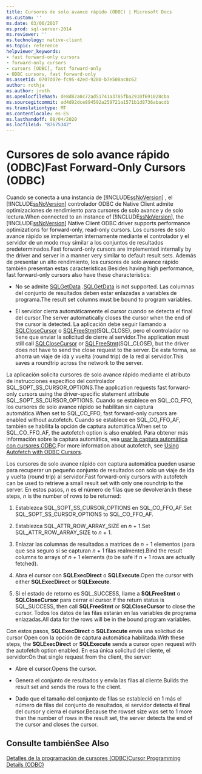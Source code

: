 ```yaml
---
title: Cursores de solo avance rápido (ODBC) | Microsoft Docs
ms.custom: ''
ms.date: 03/06/2017
ms.prod: sql-server-2014
ms.reviewer: ''
ms.technology: native-client
ms.topic: reference
helpviewer_keywords:
- fast forward-only cursors
- forward-only cursors
- cursors [ODBC], fast forward-only
- ODBC cursors, fast forward-only
ms.assetid: 0707d07e-fc95-42ed-9280-b7e508ac8c62
author: rothja
ms.author: jroth
ms.openlocfilehash: de8d82a0c72ad51741a3785fba2910f691028cba
ms.sourcegitcommit: ad4d92dce894592a259721a1571b1d8736abacdb
ms.translationtype: MT
ms.contentlocale: es-ES
ms.lasthandoff: 08/04/2020
ms.locfileid: "87675342"
---
```

# <a name="fast-forward-only-cursors-odbc"></a><span data-ttu-id="49405-102">Cursores de solo avance rápido (ODBC)</span><span class="sxs-lookup"><span data-stu-id="49405-102">Fast Forward-Only Cursors (ODBC)</span></span>
  <span data-ttu-id="49405-103">Cuando se conecta a una instancia de [!INCLUDE[ssNoVersion](../../../includes/ssnoversion-md.md)] , el [!INCLUDE[ssNoVersion](../../../includes/ssnoversion-md.md)] controlador ODBC de Native Client admite optimizaciones de rendimiento para cursores de solo avance y de solo lectura.</span><span class="sxs-lookup"><span data-stu-id="49405-103">When connected to an instance of [!INCLUDE[ssNoVersion](../../../includes/ssnoversion-md.md)], the [!INCLUDE[ssNoVersion](../../../includes/ssnoversion-md.md)] Native Client ODBC driver supports performance optimizations for forward-only, read-only cursors.</span></span> <span data-ttu-id="49405-104">Los cursores de solo avance rápido se implementan internamente mediante el controlador y el servidor de un modo muy similar a los conjuntos de resultados predeterminados.</span><span class="sxs-lookup"><span data-stu-id="49405-104">Fast forward-only cursors are implemented internally by the driver and server in a manner very similar to default result sets.</span></span> <span data-ttu-id="49405-105">Además de presentar un alto rendimiento, los cursores de solo avance rápido también presentan estas características:</span><span class="sxs-lookup"><span data-stu-id="49405-105">Besides having high performance, fast forward-only cursors also have these characteristics:</span></span>  
  
-   <span data-ttu-id="49405-106">No se admite [SQLGetData](../../native-client-odbc-api/sqlgetdata.md) .</span><span class="sxs-lookup"><span data-stu-id="49405-106">[SQLGetData](../../native-client-odbc-api/sqlgetdata.md) is not supported.</span></span> <span data-ttu-id="49405-107">Las columnas del conjunto de resultados deben estar enlazadas a variables de programa.</span><span class="sxs-lookup"><span data-stu-id="49405-107">The result set columns must be bound to program variables.</span></span>  
  
-   <span data-ttu-id="49405-108">El servidor cierra automáticamente el cursor cuando se detecta el final del cursor.</span><span class="sxs-lookup"><span data-stu-id="49405-108">The server automatically closes the cursor when the end of the cursor is detected.</span></span> <span data-ttu-id="49405-109">La aplicación debe seguir llamando a [SQLCloseCursor](../../native-client-odbc-api/sqlclosecursor.md) o [SQLFreeStmt](../../native-client-odbc-api/sqlfreestmt.md)(SQL_CLOSE), pero el controlador no tiene que enviar la solicitud de cierre al servidor.</span><span class="sxs-lookup"><span data-stu-id="49405-109">The application must still call [SQLCloseCursor](../../native-client-odbc-api/sqlclosecursor.md) or [SQLFreeStmt](../../native-client-odbc-api/sqlfreestmt.md)(SQL_CLOSE), but the driver does not have to send the close request to the server.</span></span> <span data-ttu-id="49405-110">De esta forma, se ahorra un viaje de ida y vuelta (round trip) de la red al servidor.</span><span class="sxs-lookup"><span data-stu-id="49405-110">This saves a roundtrip across the network to the server.</span></span>  
  
 <span data-ttu-id="49405-111">La aplicación solicita cursores de solo avance rápido mediante el atributo de instrucciones específico del controlador SQL_SOPT_SS_CURSOR_OPTIONS.</span><span class="sxs-lookup"><span data-stu-id="49405-111">The application requests fast forward-only cursors using the driver-specific statement attribute SQL_SOPT_SS_CURSOR_OPTIONS.</span></span> <span data-ttu-id="49405-112">Cuando se establece en SQL_CO_FFO, los cursores de solo avance rápido se habilitan sin captura automática.</span><span class="sxs-lookup"><span data-stu-id="49405-112">When set to SQL_CO_FFO, fast forward-only cursors are enabled without autofetch.</span></span> <span data-ttu-id="49405-113">Cuando se establece en SQL_CO_FFO_AF, también se habilita la opción de captura automática.</span><span class="sxs-lookup"><span data-stu-id="49405-113">When set to SQL_CO_FFO_AF, the autofetch option is also enabled.</span></span> <span data-ttu-id="49405-114">Para obtener más información sobre la captura automática, vea [usar la captura automática con cursores ODBC](using-autofetch-with-odbc-cursors.md).</span><span class="sxs-lookup"><span data-stu-id="49405-114">For more information about autofetch, see [Using Autofetch with ODBC Cursors](using-autofetch-with-odbc-cursors.md).</span></span>  
  
 <span data-ttu-id="49405-115">Los cursores de solo avance rápido con captura automática pueden usarse para recuperar un pequeño conjunto de resultados con solo un viaje de ida y vuelta (round trip) al servidor.</span><span class="sxs-lookup"><span data-stu-id="49405-115">Fast forward-only cursors with autofetch can be used to retrieve a small result set with only one roundtrip to the server.</span></span> <span data-ttu-id="49405-116">En estos pasos, *n* es el número de filas que se devolverán:</span><span class="sxs-lookup"><span data-stu-id="49405-116">In these steps, *n* is the number of rows to be returned:</span></span>  
  
1.  <span data-ttu-id="49405-117">Establezca SQL_SOPT_SS_CURSOR_OPTIONS en SQL_CO_FFO_AF.</span><span class="sxs-lookup"><span data-stu-id="49405-117">Set SQL_SOPT_SS_CURSOR_OPTIONS to SQL_CO_FFO_AF.</span></span>  
  
2.  <span data-ttu-id="49405-118">Establezca SQL_ATTR_ROW_ARRAY_SIZE en *n* + 1.</span><span class="sxs-lookup"><span data-stu-id="49405-118">Set SQL_ATTR_ROW_ARRAY_SIZE to *n* + 1.</span></span>  
  
3.  <span data-ttu-id="49405-119">Enlazar las columnas de resultados a matrices de *n* + 1 elementos (para que sea seguro si se capturan *n* + 1 filas realmente).</span><span class="sxs-lookup"><span data-stu-id="49405-119">Bind the result columns to arrays of *n* + 1 elements (to be safe if *n* + 1 rows are actually fetched).</span></span>  
  
4.  <span data-ttu-id="49405-120">Abra el cursor con **SQLExecDirect** o **SQLExecute**.</span><span class="sxs-lookup"><span data-stu-id="49405-120">Open the cursor with either **SQLExecDirect** or **SQLExecute**.</span></span>  
  
5.  <span data-ttu-id="49405-121">Si el estado de retorno es SQL_SUCCESS, llame a **SQLFreeStmt** o **SQLCloseCursor** para cerrar el cursor.</span><span class="sxs-lookup"><span data-stu-id="49405-121">If the return status is SQL_SUCCESS, then call **SQLFreeStmt** or **SQLCloseCursor** to close the cursor.</span></span> <span data-ttu-id="49405-122">Todos los datos de las filas estarán en las variables de programa enlazadas.</span><span class="sxs-lookup"><span data-stu-id="49405-122">All data for the rows will be in the bound program variables.</span></span>  
  
 <span data-ttu-id="49405-123">Con estos pasos, **SQLExecDirect** o **SQLExecute** envía una solicitud de cursor Open con la opción de captura automática habilitada.</span><span class="sxs-lookup"><span data-stu-id="49405-123">With these steps, the **SQLExecDirect** or **SQLExecute** sends a cursor open request with the autofetch option enabled.</span></span> <span data-ttu-id="49405-124">En esa única solicitud del cliente, el servidor:</span><span class="sxs-lookup"><span data-stu-id="49405-124">On that single request from the client, the server:</span></span>  
  
-   <span data-ttu-id="49405-125">Abre el cursor.</span><span class="sxs-lookup"><span data-stu-id="49405-125">Opens the cursor.</span></span>  
  
-   <span data-ttu-id="49405-126">Genera el conjunto de resultados y envía las filas al cliente.</span><span class="sxs-lookup"><span data-stu-id="49405-126">Builds the result set and sends the rows to the client.</span></span>  
  
-   <span data-ttu-id="49405-127">Dado que el tamaño del conjunto de filas se estableció en 1 más el número de filas del conjunto de resultados, el servidor detecta el final del cursor y cierra el cursor.</span><span class="sxs-lookup"><span data-stu-id="49405-127">Because the rowset size was set to 1 more than the number of rows in the result set, the server detects the end of the cursor and closes the cursor.</span></span>  
  
## <a name="see-also"></a><span data-ttu-id="49405-128">Consulte también</span><span class="sxs-lookup"><span data-stu-id="49405-128">See Also</span></span>  
 [<span data-ttu-id="49405-129">Detalles de la programación de cursores &#40;ODBC&#41;</span><span class="sxs-lookup"><span data-stu-id="49405-129">Cursor Programming Details &#40;ODBC&#41;</span></span>](cursor-programming-details-odbc.md)  
  
  

